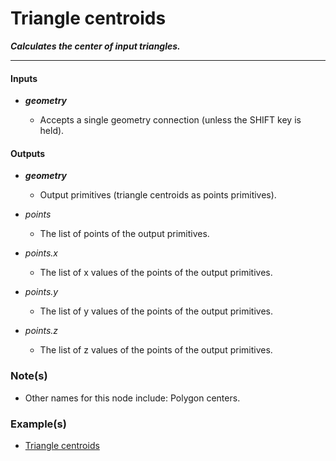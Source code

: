 # Triangle centroids

**_Calculates the center of input triangles._**

---


#### Inputs

* **_geometry_**

  * Accepts a single geometry connection (unless the SHIFT key is held).


#### Outputs

* **_geometry_**

  * Output primitives (triangle centroids as points primitives).

* _points_

  * The list of points of the output primitives.

* _points.x_

  * The list of x values of the points of the output primitives.

* _points.y_

  * The list of y values of the points of the output primitives.

* _points.z_

  * The list of z values of the points of the output primitives.


### Note(s)

* Other names for this node include: Polygon centers.


### Example(s)

* <a href="https://creator.trimble.com/graph?assetURI=whp:1b92fb94-6002-4c27-86e1-cc6492d3b9bf&version=latest" target="_blank">Triangle centroids</a>
